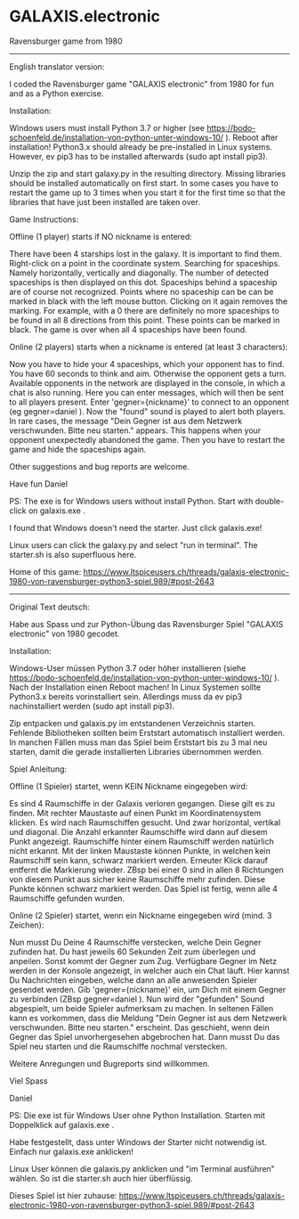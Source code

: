# GALAXIS.electronic

Ravensburger game from 1980

---------------------


English translator version:


I coded the Ravensburger game "GALAXIS electronic" from 1980 for fun and as a Python exercise.

Installation:

Windows users must install Python 3.7 or higher (see https://bodo-schoenfeld.de/installation-von-python-unter-windows-10/ ). Reboot after installation!
Python3.x should already be pre-installed in Linux systems. However, ev pip3 has to be installed afterwards (sudo apt install pip3).

Unzip the zip and start galaxy.py in the resulting directory.
Missing libraries should be installed automatically on first start.
In some cases you have to restart the game up to 3 times when you start it for the first time so that the libraries that have just been installed are taken over.


Game Instructions:

Offline (1 player) starts if NO nickname is entered:

There have been 4 starships lost in the galaxy.
It is important to find them.
Right-click on a point in the coordinate system.
Searching for spaceships. Namely horizontally, vertically and diagonally.
The number of detected spaceships is then displayed on this dot.
Spaceships behind a spaceship are of course not recognized.
Points where no spaceship can be can be marked in black with the left mouse button.
Clicking on it again removes the marking.
For example, with a 0 there are definitely no more spaceships to be found in all 8 directions from this point. These points can be marked in black.
The game is over when all 4 spaceships have been found.

Online (2 players) starts when a nickname is entered (at least 3 characters):

Now you have to hide your 4 spaceships, which your opponent has to find.
You have 60 seconds to think and aim. Otherwise the opponent gets a turn.
Available opponents in the network are displayed in the console, in which a chat is also running. Here you can enter messages, which will then be sent to all players present.
Enter 'gegner={nickname}' to connect to an opponent (eg gegner=daniel ). Now the "found" sound is played to alert both players.
In rare cases, the message "Dein Gegner ist aus dem Netzwerk verschwunden. Bitte neu starten." appears.
This happens when your opponent unexpectedly abandoned the game.
Then you have to restart the game and hide the spaceships again.


Other suggestions and bug reports are welcome.

Have fun
Daniel

PS:
The exe is for Windows users without install Python.
Start with double-click on galaxis.exe .

I found that Windows doesn't need the starter. Just click galaxis.exe!

Linux users can click the galaxy.py and select "run in terminal". The starter.sh is also superfluous here.

Home of this game: https://www.ltspiceusers.ch/threads/galaxis-electronic-1980-von-ravensburger-python3-spiel.989/#post-2643

----------------------------------------

Original Text deutsch:

Habe aus Spass und zur Python-Übung das Ravensburger Spiel "GALAXIS electronic" von 1980 gecodet.

Installation:

Windows-User müssen Python 3.7 oder höher installieren (siehe https://bodo-schoenfeld.de/installation-von-python-unter-windows-10/ ). Nach der Installation einen Reboot machen!
In Linux Systemen sollte Python3.x bereits vorinstalliert sein. Allerdings muss da ev pip3 nachinstalliert werden (sudo apt install pip3).

Zip entpacken und galaxis.py im entstandenen Verzeichnis starten.
Fehlende Bibliotheken sollten beim Erststart automatisch installiert werden.
In manchen Fällen muss man das Spiel beim Erststart bis zu 3 mal neu starten, damit die gerade installierten Libraries übernommen werden.


Spiel Anleitung:


Offline (1 Spieler) startet, wenn KEIN Nickname eingegeben wird:

Es sind 4 Raumschiffe in der Galaxis verloren gegangen.
Diese gilt es zu finden.
Mit rechter Maustaste auf einen Punkt im Koordinatensystem klicken.
Es wird nach Raumschiffen gesucht. Und zwar horizontal, vertikal und diagonal.
Die Anzahl erkannter Raumschiffe wird dann auf diesem Punkt angezeigt.
Raumschiffe hinter einem Raumschiff werden natürlich nicht erkannt.
Mit der linken Maustaste können Punkte, in welchen kein Raumschiff sein kann, schwarz markiert werden.
Erneuter Klick darauf entfernt die Markierung wieder.
ZBsp bei einer 0 sind in allen 8 Richtungen von diesem Punkt aus sicher keine Raumschiffe mehr zufinden. Diese Punkte können schwarz markiert werden.
Das Spiel ist fertig, wenn alle 4 Raumschiffe gefunden wurden.

Online (2 Spieler) startet, wenn ein Nickname eingegeben wird (mind. 3 Zeichen):

Nun musst Du Deine 4 Raumschiffe verstecken, welche Dein Gegner zufinden hat.
Du hast jeweils 60 Sekunden Zeit zum überlegen und anpeilen. Sonst kommt der Gegner zum Zug.
Verfügbare Gegner im Netz werden in der Konsole angezeigt, in welcher auch ein Chat läuft. Hier kannst Du Nachrichten eingeben, welche dann an alle anwesenden Spieler gesendet werden.
Gib 'gegner={nickname}' ein, um Dich mit einem Gegner zu verbinden (ZBsp  gegner=daniel  ). Nun wird der "gefunden" Sound abgespielt, um beide Spieler aufmerksam zu machen.
In seltenen Fällen kann es vorkommen, dass die Meldung "Dein Gegner ist aus dem Netzwerk verschwunden. Bitte neu starten." erscheint.
Das geschieht, wenn dein Gegner das Spiel unvorhergesehen abgebrochen hat.
Dann musst Du das Spiel neu starten und die Raumschiffe nochmal verstecken.


Weitere Anregungen und Bugreports sind willkommen.


Viel Spass

Daniel


PS:
Die exe ist für Windows User ohne Python Installation.
Starten mit Doppelklick auf galaxis.exe .

Habe festgestellt, dass unter Windows der Starter nicht notwendig ist. Einfach nur galaxis.exe anklicken!

Linux User können die galaxis.py anklicken und "im Terminal ausführen" wählen. So ist die starter.sh auch hier überflüssig.

Dieses Spiel ist hier zuhause: https://www.ltspiceusers.ch/threads/galaxis-electronic-1980-von-ravensburger-python3-spiel.989/#post-2643

